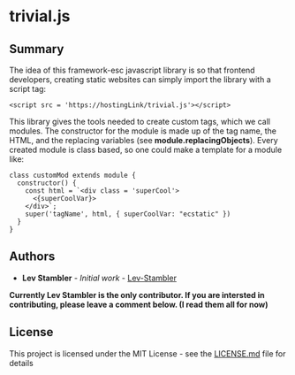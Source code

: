 # trivial.js

## Summary

The idea of this framework-esc javascript library is so that frontend developers, creating static websites can simply import the library with a script tag:

```
<script src = 'https://hostingLink/trivial.js'></script>
```
This library gives the tools needed to create custom tags, which we call modules. The constructor for the module is made up of the tag name, the HTML, and the replacing variables (see **module.replacingObjects**).
Every created module is class based, so one could make a template for a module like: 

```
class customMod extends module {
  constructor() {
    const html = `<div class = 'superCool'>
      <{superCoolVar}>
    </div>`;
    super('tagName', html, { superCoolVar: "ecstatic" })
  }
}
```
## Authors

* **Lev Stambler** - *Initial work* - [Lev-Stambler](https://github.com/Lev-Stambler)

**Currently Lev Stambler is the only contributor. If you are intersted in contributing, please leave a comment below. (I read them all for now)**

## License

This project is licensed under the MIT License - see the [LICENSE.md](LICENSE.md) file for details
